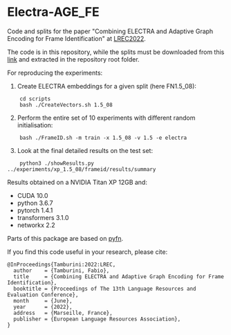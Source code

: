 # Electra-AGE_FE
Code and splits for the paper "Combining ELECTRA and Adaptive Graph Encoding for Frame Identification" at [LREC2022](https://lrec2022.lrec-conf.org/en/).

The code is in this repository, while the splits must be downloaded from this [link](http://corpora.ficlit.unibo.it/UploadDIR/GitHub/experiments.tar.gz) and extracted in the repository root folder.

For reproducing the experiments:
1) Create ELECTRA embeddings for a given split (here FN1.5\_08):
```
    cd scripts
    bash ./CreateVectors.sh 1.5_08
```
2) Perform the entire set of 10 experiments with different random initialisation:
```
    bash ./FrameID.sh -m train -x 1.5_08 -v 1.5 -e electra 
```
3) Look at the final detailed results on the test set:
```
    python3 ./showResults.py ../experiments/xp_1.5_08/frameid/results/summary
```

Results obtained on a NVIDIA Titan XP 12GB and:
- CUDA 10.0
- python 3.6.7
- pytorch 1.4.1
- transformers 3.1.0
- networkx 2.2

Parts of this package are based on [pyfn](https://github.com/akb89/pyfn).

If you find this code useful in your research, please cite:
```
@InProceedings{Tamburini:2022:LREC,
  author    = {Tamburini, Fabio},
  title     = {Combining ELECTRA and Adaptive Graph Encoding for Frame Identification},
  booktitle = {Proceedings of The 13th Language Resources and Evaluation Conference},
  month     = {June},
  year      = {2022},
  address   = {Marseille, France},
  publisher = {European Language Resources Association},
}
```

